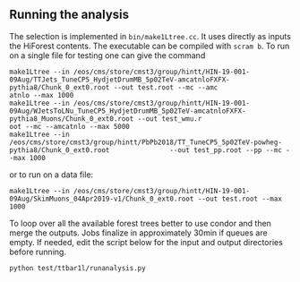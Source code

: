 ## Running the analysis

The selection is implemented in `bin/make1Ltree.cc`.
It uses directly as inputs the HiForest contents.
The executable can be compiled with `scram b`.
To run on a single file for testing one  can give the command
```
make1Ltree --in /eos/cms/store/cmst3/group/hintt/HIN-19-001-09Aug/TTJets_TuneCP5_HydjetDrumMB_5p02TeV-amcatnloFXFX-pythia8/Chunk_0_ext0.root --out test.root --mc --amc
atnlo --max 1000
make1Ltree --in /eos/cms/store/cmst3/group/hintt/HIN-19-001-09Aug/WJetsToLNu_TuneCP5_HydjetDrumMB_5p02TeV-amcatnloFXFX-pythia8_Muons/Chunk_0_ext0.root --out test_wmu.r
oot --mc --amcatnlo --max 5000
make1Ltree --in /eos/cms/store/cmst3/group/hintt/PbPb2018/TT_TuneCP5_5p02TeV-powheg-pythia8/Chunk_0_ext0.root               --out test_pp.root --pp --mc --max 1000
```
or to run on a data file:
```
make1Ltree --in /eos/cms/store/cmst3/group/hintt/HIN-19-001-09Aug/SkimMuons_04Apr2019-v1/Chunk_0_ext0.root --out test.root --max 1000
```

To loop over all the available forest trees better to use condor and then merge the outputs.
Jobs finalize in approximately 30min if queues are empty.
If needed, edit the script below for the input and output directories before running.
```
python test/ttbar1l/runanalysis.py
